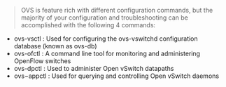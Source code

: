 > OVS is feature rich with different configuration commands, but the majority of your configuration and troubleshooting can be accomplished with the following 4 commands:
* ovs-vsctl : Used for configuring the ovs-vswitchd configuration database (known as ovs-db)
* ovs-ofctl : A command line tool for monitoring and administering OpenFlow switches
* ovs-dpctl : Used to administer Open vSwitch datapaths
* ovs−appctl : Used for querying and controlling Open vSwitch daemons
